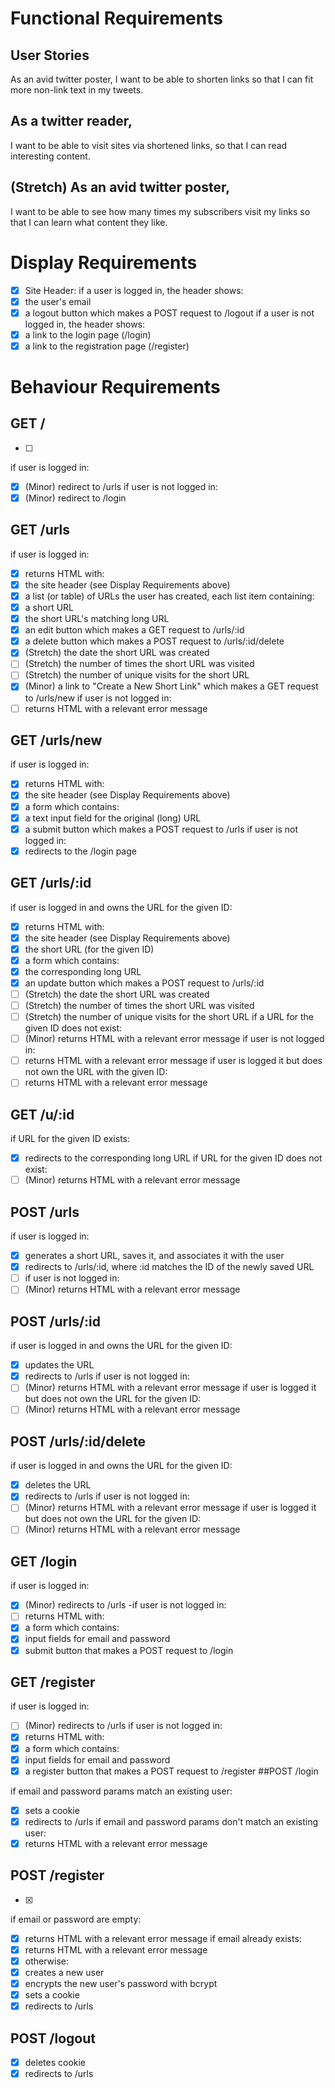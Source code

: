 # Functional Requirements
## User Stories
As an avid twitter poster, 
I want to be able to shorten links 
so that I can fit more non-link text in my tweets.

## As a twitter reader, 
I want to be able to visit sites via shortened links, 
so that I can read interesting content.

## (Stretch) As an avid twitter poster, 
I want to be able to see how many times my subscribers visit my links 
so that I can learn what content they like.

# Display Requirements
- [X] Site Header:
if a user is logged in, the header shows:
- [X] the user's email
- [X]  a logout button which makes a POST request to /logout
if a user is not logged in, the header shows:
- [X]  a link to the login page (/login)
- [X]  a link to the registration page (/register)
# Behaviour Requirements
## GET /
- [ ] 
if user is logged in:
- [X]  (Minor) redirect to /urls
if user is not logged in:
- [X]  (Minor) redirect to /login
## GET /urls
if user is logged in:
- [X]  returns HTML with:
- [X]  the site header (see Display Requirements above)
- [X]  a list (or table) of URLs the user has created, each list item containing:
- [X]  a short URL
- [X]  the short URL's matching long URL
- [X]  an edit button which makes a GET request to /urls/:id
- [X]  a delete button which makes a POST request to /urls/:id/delete
- [X] (Stretch) the date the short URL was created
- [ ] (Stretch) the number of times the short URL was visited
- [ ] (Stretch) the number of unique visits for the short URL
- [X]  (Minor) a link to "Create a New Short Link" which makes a GET request to /urls/new
if user is not logged in:
- [ ] returns HTML with a relevant error message
## GET /urls/new

if user is logged in:
- [X] returns HTML with:
- [X]  the site header (see Display Requirements above)
- [X]  a form which contains:
- [X]  a text input field for the original (long) URL
- [X]  a submit button which makes a POST request to /urls
if user is not logged in:
- [X]  redirects to the /login page
## GET /urls/:id

if user is logged in and owns the URL for the given ID:
- [X]  returns HTML with:
- [X]  the site header (see Display Requirements above)
- [X]  the short URL (for the given ID)
- [X]  a form which contains:
- [X]  the corresponding long URL
- [X]  an update button which makes a POST request to /urls/:id
- [ ] (Stretch) the date the short URL was created
- [ ] (Stretch) the number of times the short URL was visited
- [ ] (Stretch) the number of unique visits for the short URL
if a URL for the given ID does not exist:
- [ ] (Minor) returns HTML with a relevant error message
if user is not logged in:
- [ ] returns HTML with a relevant error message
if user is logged it but does not own the URL with the given ID:
- [ ] returns HTML with a relevant error message
## GET /u/:id

if URL for the given ID exists:
- [X]  redirects to the corresponding long URL
if URL for the given ID does not exist:
- [ ] (Minor) returns HTML with a relevant error message
## POST /urls

if user is logged in:
- [X]  generates a short URL, saves it, and associates it with the user
- [X]  redirects to /urls/:id, where :id matches the ID of the newly saved URL
- [ ] if user is not logged in:
- [ ] (Minor) returns HTML with a relevant error message
## POST /urls/:id

if user is logged in and owns the URL for the given ID:
- [X]  updates the URL
- [X]  redirects to /urls
if user is not logged in:
- [ ] (Minor) returns HTML with a relevant error message
if user is logged it but does not own the URL for the given ID:
- [ ] (Minor) returns HTML with a relevant error message
## POST /urls/:id/delete
if user is logged in and owns the URL for the given ID:
- [X]  deletes the URL
- [X]  redirects to /urls
if user is not logged in:
- [ ] (Minor) returns HTML with a relevant error message
if user is logged it but does not own the URL for the given ID:
- [ ] (Minor) returns HTML with a relevant error message
## GET /login
if user is logged in:
- [X]  (Minor) redirects to /urls
-if user is not logged in:
- [ ] returns HTML with:
- [X]  a form which contains:
- [X]  input fields for email and password
- [X]  submit button that makes a POST request to /login
## GET /register
if user is logged in:
- [ ] (Minor) redirects to /urls
if user is not logged in:
- [X]  returns HTML with:
- [X]  a form which contains:
- [X]  input fields for email and password
- [X]  a register button that makes a POST request to /register
##POST /login
 
 if email and password params match an existing user:
- [X]  sets a cookie
- [X]  redirects to /urls
if email and password params don't match an existing user:
- [X]  returns HTML with a relevant error message
## POST /register
- [X]  
if email or password are empty:
- [X]  returns HTML with a relevant error message
if email already exists:
- [X]  returns HTML with a relevant error message
- [X]  otherwise:
- [X]  creates a new user
- [X]  encrypts the new user's password with bcrypt
- [X]  sets a cookie
- [X]  redirects to /urls
## POST /logout
 
- [X]  deletes cookie
- [X]  redirects to /urls

